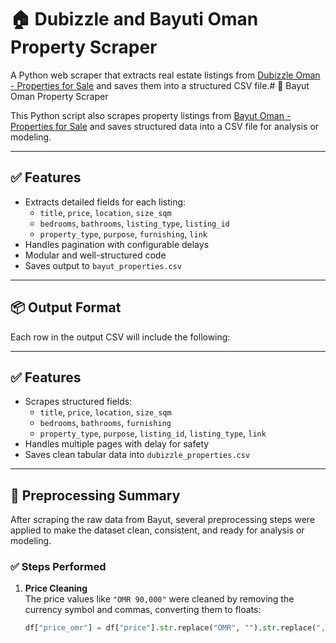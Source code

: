 # 🏠 Dubizzle and Bayuti Oman Property Scraper

A Python web scraper that extracts real estate listings from [Dubizzle Oman - Properties for Sale](https://www.dubizzle.com.om/en/properties/properties-for-sale/) and saves them into a structured CSV file.# 🏢 Bayut Oman Property Scraper

This Python script also scrapes property listings from [Bayut Oman - Properties for Sale](https://www.bayut.om/en/oman/properties-for-sale/) and saves structured data into a CSV file for analysis or modeling.

---

## ✅ Features

- Extracts detailed fields for each listing:
  - `title`, `price`, `location`, `size_sqm`
  - `bedrooms`, `bathrooms`, `listing_type`, `listing_id`
  - `property_type`, `purpose`, `furnishing`, `link`
- Handles pagination with configurable delays
- Modular and well-structured code
- Saves output to `bayut_properties.csv`

---

## 📦 Output Format

Each row in the output CSV will include the following:



---

## ✅ Features

- Scrapes structured fields:
  - `title`, `price`, `location`, `size_sqm`
  - `bedrooms`, `bathrooms`, `furnishing`
  - `property_type`, `purpose`, `listing_id`, `listing_type`, `link`
- Handles multiple pages with delay for safety
- Saves clean tabular data into `dubizzle_properties.csv`

---

## 🔧 Preprocessing Summary

After scraping the raw data from Bayut, several preprocessing steps were applied to make the dataset clean, consistent, and ready for analysis or modeling.

### ✅ Steps Performed

1. **Price Cleaning**  
   The price values like `"OMR 90,000"` were cleaned by removing the currency symbol and commas, converting them to floats:
   ```python
   df["price_omr"] = df["price"].str.replace("OMR", "").str.replace(",", "").astype(float)


